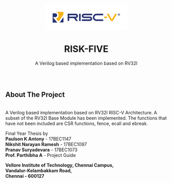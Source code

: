 <!-- PROJECT LOGO -->
<br />
<p align="center">
  <a href="https://github.com/paulsonkantony/risk-five/">
    <img src="images/logo.png" alt="Logo" width="256" height="80">
  </a>

  <h1 align="center">RISK-FIVE</h1>

  <p align="center">
    A Verilog based implementation based on RV32I
  </p>
</p>
<br/>
<br/>


<!-- ABOUT THE PROJECT -->
## About The Project
\
A Verilog based implementation based on RV32I RISC-V Architecture.
A subset of the RV32I Base Module has been implemented. The functions that have not been included are CSR functions, fence, ecall and ebreak.

Final Year Thesis by\
**Paulson K Antony** - 17BEC1147\
**Nikshit Narayan Ramesh** - 17BEC1097\
**Pranav Suryadevara** - 17BEC1073\
**Prof. Parthibha A** - Project Guide

**Vellore Institute of Technology, Chennai Campus,\
Vandalur-Kelambakkam Road,\
Chennai - 600127**
